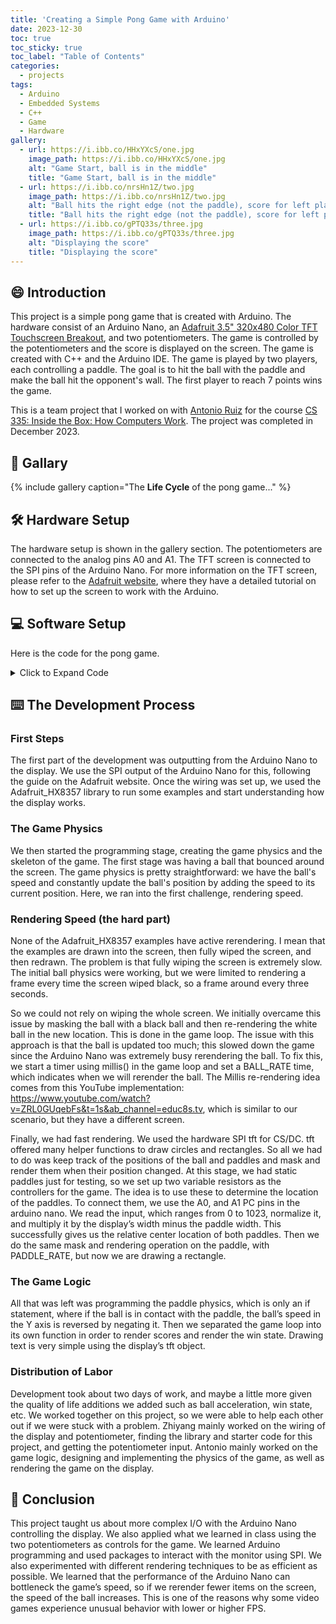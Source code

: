 ```yaml
---
title: 'Creating a Simple Pong Game with Arduino'
date: 2023-12-30
toc: true
toc_sticky: true
toc_label: "Table of Contents"
categories:
  - projects
tags:
  - Arduino
  - Embedded Systems
  - C++
  - Game
  - Hardware
gallery:
  - url: https://i.ibb.co/HHxYXcS/one.jpg
    image_path: https://i.ibb.co/HHxYXcS/one.jpg
    alt: "Game Start, ball is in the middle"
    title: "Game Start, ball is in the middle"
  - url: https://i.ibb.co/nrsHn1Z/two.jpg
    image_path: https://i.ibb.co/nrsHn1Z/two.jpg
    alt: "Ball hits the right edge (not the paddle), score for left player"
    title: "Ball hits the right edge (not the paddle), score for left player"
  - url: https://i.ibb.co/gPTQ33s/three.jpg
    image_path: https://i.ibb.co/gPTQ33s/three.jpg
    alt: "Displaying the score"
    title: "Displaying the score"
---
```

## :smile: Introduction

This project is a simple pong game that is created with Arduino. The hardware consist of an Arduino Nano, an [Adafruit 3.5" 320x480 Color TFT Touchscreen Breakout](https://learn.adafruit.com/adafruit-3-5-color-320x480-tft-touchscreen-breakout), and two potentiometers. The game is controlled by the potentiometers and the score is displayed on the screen. The game is created with C++ and the Arduino IDE. The game is played by two players, each controlling a paddle. The goal is to hit the ball with the paddle and make the ball hit the opponent's wall. The first player to reach 7 points wins the game.

This is a team project that I worked on with [Antonio Ruiz](https://github.com/antonioruiz2606) for the course [CS 335: Inside the Box: How Computers Work](https://people.cs.umass.edu/~weems/homepage/courses/cmpsci-335.html). The project was completed in December 2023.


## :camera_flash: Gallary
{% include gallery caption="The **Life Cycle** of the pong game..." %}

## :hammer_and_wrench: Hardware Setup

The hardware setup is shown in the gallery section. The potentiometers are connected to the analog pins A0 and A1. The TFT screen is connected to the SPI pins of the Arduino Nano. For more information on the TFT screen, please refer to the [Adafruit website](https://learn.adafruit.com/adafruit-3-5-color-320x480-tft-touchscreen-breakout), where they have a detailed tutorial on how to set up the screen to work with the Arduino.

## :computer: Software Setup

Here is the code for the pong game.

<details>
<summary>Click to Expand Code</summary>

{% highlight cpp %}
#include <SPI.h>
#include "Adafruit_GFX.h"
#include "Adafruit_HX8357.h"

// These are 'flexible' lines that can be changed
#define TFT_CS 10
#define TFT_DC 9
#define TFT_RST 8  // RST can be set to -1 if you tie it to Arduino's reset

#define BLACK 0x0000
#define BLUE 0x001F
#define RED 0xF800
#define GREEN 0x07E0
#define CYAN 0x07FF
#define MAGENTA 0xF81F
#define YELLOW 0xFFE0
#define WHITE 0xFFFF

// Ball/paddle rendering rate idea comes from this implementation https://www.youtube.com/watch?v=ZRL0GUqebFs&t=1s&ab_channel=educ8s.tv
const unsigned long PADDLE_RATE = 33;
const unsigned long BALL_RATE = 20;

// Use hardware SPI (on Uno, #13, #12, #11) and the above for CS/DC
Adafruit_HX8357 tft = Adafruit_HX8357(TFT_CS, TFT_DC, TFT_RST);

unsigned long ballUpdate;
unsigned long paddleUpdate;

int paddleWidth = 40;
int paddleHeight = 5;
int ballSize = 4;

int pot1 = A0;  //Give a name to the analog 0 pin
int pot2 = A1;  //Give a name to the analog 1 pin
int paddle1;    //Variable to hold analog value
int paddle2;    //Variable to hold analog value

int paddleAx, paddleAy;
int paddleBx, paddleBy;
float ballX, ballY;
float ballSpeedX = 5.0;
float ballSpeedY = 5.0;
int scoreA = 0;
int scoreB = 0;

bool gameEnded = false;

void setup() {
  Serial.begin(9600);
  Serial.println("PONG BEGINS");

  pinMode(pot1, INPUT);  //configured as an input
  pinMode(pot2, INPUT);  //configured as an input

  tft.begin();
  tft.setRotation(0);  // Adjust the screen rotation if necessary
  tft.fillScreen(BLACK);

  paddleAy = tft.height() - 20;
  paddleAx = tft.width() / 2;
  paddleBy = 20;
  paddleBx = tft.width() / 2;

  unsigned long start = millis();
  while (millis() - start < 2000);
  ballUpdate = millis();
  paddleUpdate = ballUpdate;
  ballX = tft.width() / 2;
  ballY = tft.height() / 2;
}

float convertInput(int input) {
  float res = input / 1023.0;
  res *= (tft.width() - paddleWidth);
  res += (paddleWidth / 2);
  return res;
}

void renderScores() {
  tft.setRotation(1);
  tft.setCursor((tft.width() / 2) - (tft.width() / 8), tft.height() / 2);
  tft.setTextColor(HX8357_WHITE);
  tft.setTextSize(3);
  tft.print(scoreB);
  tft.print(":");
  tft.print(scoreA);
  tft.fillScreen(HX8357_BLACK);
  tft.setRotation(0);

  if (scoreA < 7 && scoreB < 7) {
    unsigned long start = millis();
    while (millis() - start < 2000);
    ballUpdate = millis();
    paddleUpdate = ballUpdate;
    ballX = tft.width() / 2;
    ballY = tft.height() / 2;
    startGame();
  } else {
    tft.setRotation(1);
    tft.setCursor((tft.width() / 2) - (tft.width() / 4), tft.height() / 2);
    tft.setTextColor(HX8357_WHITE);
    tft.setTextSize(3);
    if (scoreA > scoreB) {
      tft.print("Player B Wins");
    } else {
      tft.print("Player A Wins");
    }
    gameEnded = true;
  }
  return;
}

void startGame() {
  unsigned long time = millis();

  if (time > paddleUpdate) {
    paddle1 = analogRead(pot1);
    paddle2 = analogRead(pot2);
    int newPaddleAx = convertInput(paddle1);
    int newPaddleBx = convertInput(paddle2);
    // Draw stationary paddles
    if (abs(paddleBx - newPaddleBx) < 2) {
      tft.fillRect(paddleBx - paddleWidth / 2, paddleBy - paddleHeight, paddleWidth, paddleHeight, WHITE);
      tft.fillRect(paddleBx - paddleWidth / 2, paddleBy - paddleHeight, paddleWidth, paddleHeight, WHITE);
    } else {
      tft.fillRect(paddleBx - paddleWidth / 2, paddleBy - paddleHeight, paddleWidth, paddleHeight, BLACK);
      tft.fillRect(newPaddleBx - paddleWidth / 2, paddleBy - paddleHeight, paddleWidth, paddleHeight, WHITE);
      paddleBx = newPaddleBx;
    }
    if (abs(paddleAx - newPaddleAx) < 2) {
      tft.fillRect(paddleAx - paddleWidth / 2, paddleAy, paddleWidth, paddleHeight, WHITE);
      tft.fillRect(paddleAx - paddleWidth / 2, paddleAy, paddleWidth, paddleHeight, WHITE);
    } else {
      tft.fillRect(paddleAx - paddleWidth / 2, paddleAy, paddleWidth, paddleHeight, BLACK);
      tft.fillRect(newPaddleAx - paddleWidth / 2, paddleAy, paddleWidth, paddleHeight, WHITE);
      paddleAx = newPaddleAx;
    }
  }

  if (time > ballUpdate) {
    float newX = ballX + ballSpeedX;
    float newY = ballY + ballSpeedY;

    // Ball collisions with walls
    if (newX + ballSize > tft.width() || newX < ballSize) {
      ballSpeedX = -ballSpeedX;
    }
    if (newY > tft.height() - ballSize) {
      scoreB++;
      ballSpeedX = 5.0;
      ballSpeedY = 5.0;
      renderScores();
      return;
    }

    if (newY < ballSize) {
      scoreA++;
      ballSpeedX = 5.0;
      ballSpeedY = 5.0;
      renderScores();
      return;
    }

    // Ball collision with paddleA
    if (newY + ballSize > paddleAy && abs(newX - paddleAx) < paddleWidth) {
      ballSpeedY = -ballSpeedY;
      ballSpeedX *= 1.1;
      ballSpeedY *= 1.1;
    }

    // Ball collision with paddleB
    if (newY + ballSize < paddleBy + paddleHeight && abs(newX - paddleBx) < paddleWidth) {
      ballSpeedY = -ballSpeedY;
      ballSpeedX *= 1.1;
      ballSpeedY *= 1.1;
    }

    tft.fillCircle((int)ballX, (int)ballY, ballSize, BLACK);
    tft.fillCircle((int)newX, (int)newY, ballSize, WHITE);
    ballX = newX;
    ballY = newY;
    ballUpdate += BALL_RATE;
  }
}

void loop() {
  if (!gameEnded) { startGame(); }
}
{% endhighlight %}
</details>

## :keyboard: The Development Process

### First Steps
The first part of the development was outputting from the Arduino Nano to the display. We use the SPI output of the Arduino Nano for this, following the guide on the Adafruit website. Once the wiring was set up, we used the Adafruit_HX8357 library to run some examples and start understanding how the display works.

### The Game Physics
We then started the programming stage, creating the game physics and the skeleton of the game. The first stage was having a ball that bounced around the screen. The game physics is pretty straightforward: we have the ball's speed and constantly update the ball's position by adding the speed to its current position. Here, we ran into the first challenge, rendering speed.

### Rendering Speed (the hard part)
None of the Adafruit_HX8357 examples have active rerendering. I mean that the examples are drawn into the screen, then fully wiped the screen, and then redrawn. The problem is that fully wiping the screen is extremely slow. The initial ball physics were working, but we were limited to rendering a frame every time the screen wiped black, so a frame around every three seconds.

So we could not rely on wiping the whole screen. We initially overcame this issue by masking the ball with a black ball and then re-rendering the white ball in the new location. This is done in the game loop. The issue with this approach is that the ball is updated too much; this slowed down the game since the Arduino Nano was extremely busy rerendering the ball. To fix this, we start a timer using millis() in the game loop and set a BALL_RATE time, which indicates when we will rerender the ball. The Millis re-rendering idea comes from this YouTube implementation: https://www.youtube.com/watch?v=ZRL0GUqebFs&t=1s&ab_channel=educ8s.tv, which is similar to our scenario, but they have a different screen.

Finally, we had fast rendering. We used the hardware SPI tft for CS/DC. tft offered many helper functions to draw circles and rectangles. So all we had to do was keep track of the positions of the ball and paddles and mask and render them when their position changed.
At this stage, we had static paddles just for testing, so we set up two variable resistors as the controllers for the game. The idea is to use these to determine the location of the paddles. To connect them, we use the A0, and A1 PC pins in the arduino nano. We read the input, which ranges from 0 to 1023, normalize it, and multiply it by the display’s width minus the paddle width. This successfully gives us the relative center location of both paddles. Then we do the same mask and rendering operation on the paddle, with PADDLE_RATE, but now we are drawing a rectangle.

### The Game Logic
All that was left was programming the paddle physics, which is only an if statement, where if the ball is in contact with the paddle, the ball’s speed in the Y axis is reversed by negating it. Then we separated the game loop into its own function in order to render scores and render the win state. Drawing text is very simple using the display’s tft object.

### Distribution of Labor
Development took about two days of work, and maybe a little more given the quality of life additions we added such as ball acceleration, win state, etc. We worked together on this project, so we were able to help each other out if we were stuck with a problem. Zhiyang mainly worked on the wiring of the display and potentiometer, finding the library and starter code for this project, and getting the potentiometer input. Antonio mainly worked on the game logic, designing and implementing the physics of the game, as well as rendering the game on the display.

## :thinking: Conclusion

This project taught us about more complex I/O with the Arduino Nano controlling the display. We also applied what we learned in class using the two potentiometers as controls for the game. We learned Arduino programming and used packages to interact with the monitor using SPI. We also experimented with different rendering techniques to be as efficient as possible. We learned that the performance of the Arduino Nano can bottleneck the game’s speed, so if we rerender fewer items on the screen, the speed of the ball increases. This is one of the reasons why some video games experience unusual behavior with lower or higher FPS.
